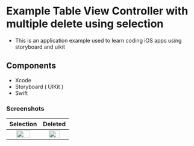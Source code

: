 # Example Table View Controller with multiple delete using selection
- This is an application example used to learn coding iOS apps using storyboard and uikit

## Components
* Xcode
* Storyboard ( UIKit )
* Swift



### Screenshots

Selection  | Deleted
:-------------------------:|:-------------------------:
<kbd><img src="https://github.com/user-attachments/assets/7aaf4692-00a7-4fbe-8d0a-70a4fe62fc52" width="70%"></kbd> | <kbd><img src="https://github.com/user-attachments/assets/d42ca564-3bb0-487e-b803-a0095198237e" width="70%"></kbd>
